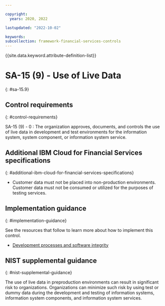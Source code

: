 ```yaml
---

copyright:
  years: 2020, 2022

lastupdated: "2022-10-02"

keywords: 
subcollection: framework-financial-services-controls
---
```


{{site.data.keyword.attribute-definition-list}}

               
# SA-15 (9) - Use of Live Data
{: #sa-15.9}

## Control requirements
{: #control-requirements}

SA-15 (9) - 0
    : The organization approves, documents, and controls the use of live data in development and test environments for the information system, system component, or information system service.

## Additional IBM Cloud for Financial Services specifications
{: #additional-ibm-cloud-for-financial-services-specifications}

- Customer data must not be placed into non-production environments.  Customer data must not be consumed or utilized for the purposes of testing services.

## Implementation guidance
{: #implementation-guidance}

See the resources that follow to learn more about how to implement this control.

- [Development processes and software integrity](/docs/framework-financial-services?topic=framework-financial-services-shared-development-processes)

## NIST supplemental guidance
{: #nist-supplemental-guidance}

The use of live data in preproduction environments can result in significant risk to organizations. Organizations can minimize such risk by using test or dummy data during the development and testing of information systems, information system components, and information system services.



